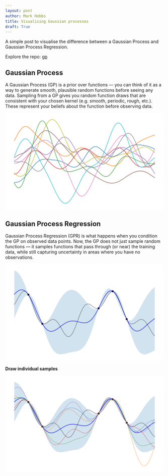 ```yaml
---
layout: post
author: Mark Hobbs
title: Visualising Gaussian processes
draft: True
---
```


A simple post to visualise the difference between a Gaussian Process and Gaussian Process Regression.

Explore the repo: [gp](https://github.com/mark-hobbs/articles/tree/main/gp)

## Gaussian Process

A Gaussian Process (GP) is a prior over functions — you can think of it as a way to generate smooth, plausible random functions before seeing any data. Sampling from a GP gives you random function draws that are consistent with your chosen kernel (e.g. smooth, periodic, rough, etc.). These represent your beliefs about the function before observing data.

![](/assets/images/gp-1.png)

## Gaussian Process Regression

Gaussian Process Regression (GPR) is what happens when you condition the GP on observed data points. Now, the GP does not just sample random functions — it samples functions that pass through (or near) the training data, while still capturing uncertainty in areas where you have no observations.

![](/assets/images/gp-2.png)

**Draw individual samples**

![](/assets/images/gp-3.png)
